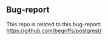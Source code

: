 Bug-report
----------

This repo is related to this bug-report: https://github.com/begriffs/postgrest/
